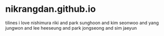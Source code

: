 # nikrangdan.github.io
tilines
i love nishimura riki and park sunghoon and kim seonwoo and yang jungwon and lee heeseung and park jongseong and sim jaeyun
